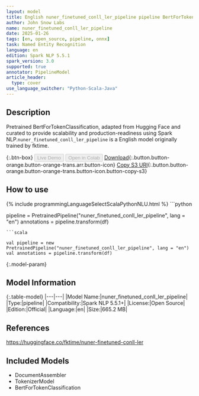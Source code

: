 ```yaml
---
layout: model
title: English nuner_finetuned_conll_ler_pipeline pipeline BertForTokenClassification from fktime
author: John Snow Labs
name: nuner_finetuned_conll_ler_pipeline
date: 2025-01-26
tags: [en, open_source, pipeline, onnx]
task: Named Entity Recognition
language: en
edition: Spark NLP 5.5.1
spark_version: 3.0
supported: true
annotator: PipelineModel
article_header:
  type: cover
use_language_switcher: "Python-Scala-Java"
---
```


## Description

Pretrained BertForTokenClassification, adapted from Hugging Face and curated to provide scalability and production-readiness using Spark NLP.`nuner_finetuned_conll_ler_pipeline` is a English model originally trained by fktime.

{:.btn-box}
<button class="button button-orange" disabled>Live Demo</button>
<button class="button button-orange" disabled>Open in Colab</button>
[Download](https://s3.amazonaws.com/auxdata.johnsnowlabs.com/public/models/nuner_finetuned_conll_ler_pipeline_en_5.5.1_3.0_1737935000919.zip){:.button.button-orange.button-orange-trans.arr.button-icon}
[Copy S3 URI](s3://auxdata.johnsnowlabs.com/public/models/nuner_finetuned_conll_ler_pipeline_en_5.5.1_3.0_1737935000919.zip){:.button.button-orange.button-orange-trans.button-icon.button-copy-s3}

## How to use



<div class="tabs-box" markdown="1">
{% include programmingLanguageSelectScalaPythonNLU.html %}
```python

pipeline = PretrainedPipeline("nuner_finetuned_conll_ler_pipeline", lang = "en")
annotations =  pipeline.transform(df)   

```
```scala

val pipeline = new PretrainedPipeline("nuner_finetuned_conll_ler_pipeline", lang = "en")
val annotations = pipeline.transform(df)

```
</div>

{:.model-param}
## Model Information

{:.table-model}
|---|---|
|Model Name:|nuner_finetuned_conll_ler_pipeline|
|Type:|pipeline|
|Compatibility:|Spark NLP 5.5.1+|
|License:|Open Source|
|Edition:|Official|
|Language:|en|
|Size:|665.2 MB|

## References

https://huggingface.co/fktime/nuner-finetuned-conll-ler

## Included Models

- DocumentAssembler
- TokenizerModel
- BertForTokenClassification